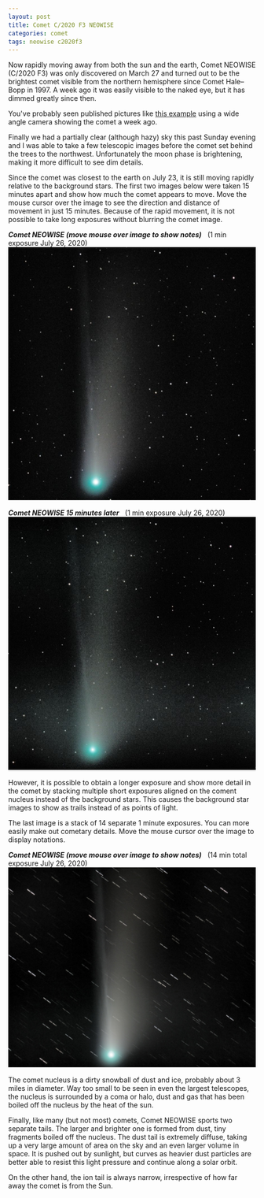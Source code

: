 ```yaml
---
layout: post
title: Comet C/2020 F3 NEOWISE
categories: comet
tags: neowise c2020f3
---
```

Now rapidly moving away from both the sun and the earth, Comet NEOWISE (C/2020 F3) was only discovered on March 27 and turned out to be the brightest comet visible from the northern hemisphere since Comet Hale–Bopp in 1997. A week ago it was easily visible to the naked eye, but it has dimmed greatly since then.

You've probably seen published pictures like [this example](https://apod.nasa.gov/apod/ap200724.html) using a wide angle camera showing the comet a week ago.

Finally we had a partially clear (although hazy) sky this past Sunday evening and I was able to take a few telescopic images before the comet set behind the trees to the northwest. Unfortunately the moon phase is brightening, making it more difficult to see dim details.

Since the comet was closest to the earth on July 23, it is still moving rapidly relative to the  background stars.   The first two images below were taken 15 minutes apart and show how much the comet appears to move. Move the mouse cursor over the image to see the direction and distance of movement in just 15 minutes. Because of the rapid movement, it is not possible to take long exposures without blurring the comet image.

_**Comet NEOWISE    (move mouse over image to show notes)**_&nbsp;&nbsp; (1 min exposure July 26, 2020)<br>
<img src = "../images/c2020f3_2020-07-26T21_54_07_Stack_16bits_20frames_60s_bin25pc.jpg"
alt = "c2020f3"
onmouseover = "this.src='../images/c2020f3_2020-07-26t21_54_07_stack_16bits_20frames_60s_bin25pc_notes.jpg'"
onmouseout = "this.src='../images/c2020f3_2020-07-26T21_54_07_Stack_16bits_20frames_60s_bin25pc.jpg'"
/>

_**Comet NEOWISE 15 minutes later**_&nbsp;&nbsp; (1 min exposure July 26, 2020)<br>
![c2020f3](../images/c2020f3_2020-07-26T22_15_03_Stack_16bits_20frames_60s_bin25pc.jpg)

However, it is possible to obtain a longer exposure and show more detail in the comet by stacking multiple short exposures aligned on the coment nucleus instead of the background stars.  This causes the background star images to show as trails instead of as points of light.

The last image is a stack of 14 separate 1 minute exposures.  You can more easily make out cometary details.  Move the mouse cursor over the image to display notations.

_**Comet NEOWISE    (move mouse over image to show notes)**_&nbsp;&nbsp; (14 min total exposure July 26, 2020)<br>
<img src = "../images/c2020f3_2020-07-26DSSEntropyWeightedAvg_bin25pc+starrtools+gimp.jpg"
alt = "c2020f3"
onmouseover = "this.src='../images/c2020f3_2020-07-26dssentropyweightedavg_bin25pc+starrtools+gimp_notes.jpg'"
onmouseout = "this.src='../images/c2020f3_2020-07-26DSSEntropyWeightedAvg_bin25pc+starrtools+gimp.jpg'"
/>

The comet nucleus is a dirty snowball of dust and ice, probably about 3 miles in diameter.  Way too small to be seen in even the largest telescopes, the nucleus is surrounded by a coma or halo, dust and gas that has been boiled off the nucleus by the heat of the sun.

Finally, like many (but not most) comets, Comet NEOWISE sports two separate tails. The larger and brighter one is formed from dust, tiny fragments boiled off the nucleus. The dust tail is extremely diffuse, taking up a very large amount of area on the sky and an even larger volume in space. It is pushed out by sunlight, but curves as heavier dust particles are better able to resist this light pressure and continue along a solar orbit. 

On the other hand, the ion tail is always narrow, irrespective of how far away the comet is from the Sun. 

